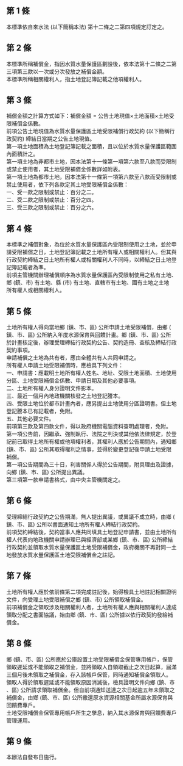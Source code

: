 第 1 條
-------
本標準依自來水法 (以下簡稱本法) 第十二條之二第四項規定訂定之。

第 2 條
-------
本標準所稱補償金，指因水質水量保護區劃設後，依本法第十二條之二第  
三項第三款以一次或分次發放之補償金額。  
本標準所稱相關權利人，指土地登記簿記載之他項權利人。

第 3 條
-------
補償金額之計算方式如下：補償金額 = 公告土地現值×土地面積×土地受  
限補償金係數。  
前項公告土地現值為水質水量保護區土地受限補償行政契約 (以下簡稱行  
政契約) 締結日當期之公告土地現值。  
第一項土地面積為土地登記簿記載之面積，且以位於水質水量保護區範圍  
內面積計之。  
第一項土地為非都市土地，因本法第十一條第一項第六款至八款而受限制  
或禁止使用者，其土地受限補償金係數詳如附表。  
第一項土地為都市土地，因本法第十一條第一項第六款至八款而受限制或  
禁止使用者，依下列各款定其土地受限補償金係數：  
一、受一款之限制或禁止：百分之二。  
二、受二款之限制或禁止：百分之四。  
三、受三款之限制或禁止：百分之六。

第 4 條
-------
本標準之補償對象，為位於水質水量保護區內受限制使用之土地，並於申  
請受限補償之日，土地登記簿記載之土地所有權人或相關權利人。但其與  
行政契約締結之日土地所有權人或相關權利人不同時，以締結之日土地登  
記簿記載者為準。  
前項主管機關辦理補償順序為水質水量保護區內受限制使用之私有土地、  
鄉 (鎮、市) 有土地、縣 (市) 有土地、直轄市有土地、國有土地之土地  
所有權人或相關權利人。

第 5 條
-------
土地所有權人得向當地鄉 (鎮、市、區) 公所申請土地受限補償，由鄉 (  
鎮、市、區) 公所納入年度水源保育與回饋計畫。鄉 (鎮、市、區) 公所  
於計畫核定後，辦理受理締結行政契約公告、契約造冊、查核及締結行政  
契約事項。   
申請補償之土地為共有者，應由全體共有人共同申請之。   
所有權人申請土地受限補償時，應檢具下列文件：   
一、申請書：應載明土地所有權人姓名、地址、受限土地面積、土地使用  
    分區、土地受限補償金係數、申請日期及其他必要事項。   
二、土地所有權人身分證明文件影本。   
三、最近一個月內地政機關核發之土地登記謄本。   
四、受限土地位於都市計畫內者，應另提出土地使用分區證明書。但土地  
    登記謄本已有記載者，免附。   
五、其他必要文件。   
前項第三款及第四款文件，得以政府機關電腦資料查明處理者，免附。   
第一項公告前，因繼承、強制執行、法院之判決或其他依法律規定，於登  
記前已取得土地所有權或他項權利者，其權利人應於公告期間內，通知鄉  
 (鎮、市、區) 公所其取得權利之情事，並得於變更登記後申請土地受限  
補償。   
第一項公告期間為三十日，利害關係人得於公告期間，附具理由及證據，  
向鄉 (鎮、市、區) 公所提出異議。   
第三項第一款申請書格式，由中央主管機關定之。

第 6 條
-------
受理締結行政契約之公告期滿，無人提出異議，或異議不成立時，由鄉 (  
鎮、市、區) 公所以書面通知土地所有權人締結行政契約。  
前項契約締結後，契約當事人應共同填具土地登記申請書，並由土地所有  
權人代表向地政機關申請辦理已與經濟部或某鄉 (鎮、市、區) 公所締結  
行政契約並領取水質水量保護區土地受限補償金，政府機關不再對同一土  
地發放水質水量保護區土地受限補償金之註記。

第 7 條
-------
土地所有權人應於依前條第二項完成註記後，始得檢具土地註記相關證明  
文件，向受理土地受限補償之鄉 (鎮、市) 公所領取補償金。  
前項補償金之領取涉及相關權利人者，土地所有權人應與相關權利人達成  
領取分配之書面協議，始由鄉 (鎮、市、區) 公所據以依行政契約發給補  
償金。

第 8 條
-------
鄉 (鎮、市、區) 公所應於公庫設置土地受限補償金保管專用帳戶，保管  
領取遲延或不能領取之補償金，並將領取人自領取截止之次日起算，屆滿  
三個月後未領取之補償金，存入該帳戶保管，同時通知補償金領取人。  
領取人得於領取遲延或不能領取原因消滅後，檢具證明文件向鄉 (鎮、市  
、區) 公所請求領取補償金。但自前項通知送達之次日起逾五年未領取之  
補償金，由鄉 (鎮、市、區) 公所繳還原水資源相關基金所屬水源保育與  
回饋費專戶。  
土地受限補償金保管專用帳戶所生之孳息，納入其水源保育與回饋費專戶  
管理運用。

第 9 條
-------
本辦法自發布日施行。

